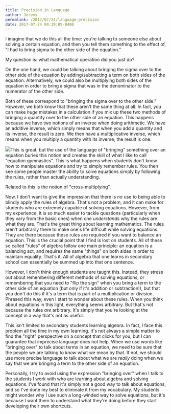 ```yaml
---
title: Precision in Language
author: Jeremy
permalink: /2017/07/24/language-precision
date: 2017-07-24 04:19:09-0400
---
```


I imagine that we do this all the time: you're talking to someone else about solving a certain equation, and then you tell them something to the effect of, "I had to bring sigma to the other side of the equation."

My question is: what mathematical operation did you just do?

On the one hand, we could be talking about bringing the sigma over to the other side of the equation by adding/subtracting a term on both sides of the equation. Alternatively, we could also be multiplying both sides of the equation in order to bring a sigma that was in the denominator to the numerator of the other side.

Both of these correspond to "bringing the sigma over to the other side." However, we both know that these aren't the same thing at all. In fact, you can make *huge* mistakes in a calculation if you mix up these two methods of bringing a quantity over to the other side of an equation. This happens because we have two notions of an inverse when doing arithmetic. We have an additive inverse, which simply means that when you add a quantity and its inverse, the result is zero. We then have a multiplicative inverse, which means when you multiply a quantity with its inverse, the result is one.

![](/images/inverses)This is great, but the use of the language of "bringing" something over an equation buries this notion and creates the skill of what I like to call "equation gymnastics". This is what happens when students don't know how to manipulate equations and try to simply remember rules. You then see some people master the ability to solve equations simply by following the rules, rather than actually understanding.

Related to this is the notion of "cross-multiplying".

Now, I don't want to give the impression that there is *no* use to being able to blindly apply the rules of algebra. That's not a problem, and it can make for students who are extremely capable of solving equations. However, from my experience, it is so much easier to tackle questions (particularly when they vary from the basic ones) when one *understands* why the rules are what they are. That's the great thing about learning mathematics. The rules aren't arbitrarily there to make one's life difficult while solving equations. They are there because these rules are required if you want to balance an equation. This is the crucial point that I find is lost on students. All of these so called "rules" of algebra follow one main principle: an equation is a balancing act, and requires the same "things" on both sides in order to maintain equality. That's it. All of algebra that one learns in secondary school can essentially be summed up into that one sentence.

However, I don't think enough students are taught this. Instead, they stress out about remembering different methods of solving equations, or remembering that you need to "flip the sign" when you bring a term to the other side of an equation (but only if it's addition or subtraction!), but that you don't do this if it's a term that is part of a multiplication or division. Phrased this way, even I start to wonder about these rules. When you think about equations in this light, everything seems arbitrary. But that's not because the rules *are* arbitrary. It's simply that you're looking at the concept in a way that's not as useful.

This isn't limited to secondary students learning algebra. In fact, I face this problem all the time in my own learning. It's not always a simple matter to find the "right" perspective on a concept that clicks for you, but I can guarantee that imprecise language does not help. When we use words like "bringing over" to talk about terms in an equation, we need to be sure that the people we are talking to *know* what we mean by that. If not, we should use more precise language to talk about what we are *really* doing when we say that we are bringing a term to the other side of an equation.

Personally, I try to avoid using the expression "bringing over" when I talk to the students I work with who are learning about algebra and solving equations. I've found that it's simply not a good way to talk about equations, and so I've done my best to eliminate it from my vocabulary. My students might wonder why I use such a long-winded way to solve equations, but it's because I want them to understand what they're doing before they start developing their own shortcuts.